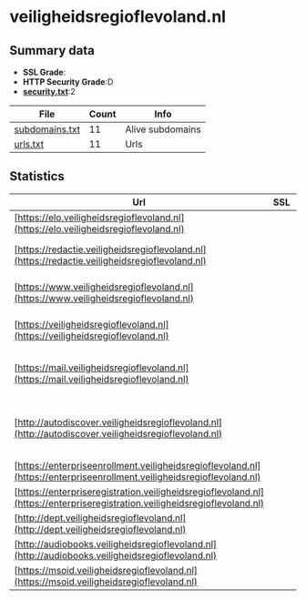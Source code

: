 

# veiligheidsregioflevoland.nl
## Summary data


 - **SSL Grade**:
 - **HTTP Security Grade**:D
 - **[security.txt](https://www.digitaleoverheid.nl/nieuws/standaard-security-txt-nu-verplicht-voor-overheid/)**:2


| File       | Count | Info |
|------------|-------|------|
|[subdomains.txt](/data/veiligheidsregioflevoland.nl/subdomains.txt)|11|Alive subdomains|
|[urls.txt](/data/veiligheidsregioflevoland.nl/urls.txt)|11|Urls|


## Statistics


| Url | SSL | HTTP | Server | Cookie | HSTS | CORS | CTO | CSP | XFO | XXP | RP |FP| Tech |Title |
|--------|-------|-------|------|------|------|------|------|------|------|------|------|------|------|------|
|[https://elo.veiligheidsregioflevoland.nl](https://elo.veiligheidsregioflevoland.nl)| | **E**|-| | | | | | | :white_check_mark: | :white_check_mark: | |Microsoft ASP.NET:-|CK Mensenmassa|
|[https://redactie.veiligheidsregioflevoland.nl](https://redactie.veiligheidsregioflevoland.nl)| | **A**|-|:white_check_mark: |:white_check_mark: | | | :white_check_mark:| | :white_check_mark: | :white_check_mark: | |HSTS Microsoft ASP.NET:-|Object moved|
|[https://www.veiligheidsregioflevoland.nl](https://www.veiligheidsregioflevoland.nl)| | **A**|-| |:white_check_mark: | | | :white_check_mark:| :white_check_mark: | :white_check_mark: | :white_check_mark: | |HSTS Microsoft ASP.NET:-|Home - Website V...|
|[https://veiligheidsregioflevoland.nl](https://veiligheidsregioflevoland.nl)| | **A**|-| |:white_check_mark: | | | :white_check_mark:| :white_check_mark: | :white_check_mark: | :white_check_mark: | |HSTS Microsoft ASP.NET:-|Object moved|
|[https://mail.veiligheidsregioflevoland.nl](https://mail.veiligheidsregioflevoland.nl)| | **E**|| | | | | | | | :white_check_mark: | |HSTS Ruby Ruby on Rails Stimulus|Mijndomein.nl|
|[http://autodiscover.veiligheidsregioflevoland.nl](http://autodiscover.veiligheidsregioflevoland.nl)| | **C**|Microsoft-IIS/10.0| |:white_check_mark: | | | | | | :white_check_mark: | |IIS:10.0 Microsoft ASP.NET Windows Server||
|[https://enterpriseenrollment.veiligheidsregioflevoland.nl](https://enterpriseenrollment.veiligheidsregioflevoland.nl)| | **E**|| | | | | | | | :white_check_mark: | |HSTS||
|[https://enterpriseregistration.veiligheidsregioflevoland.nl](https://enterpriseregistration.veiligheidsregioflevoland.nl)| | **E**|| | | | | | | | :white_check_mark: | |||
|[http://dept.veiligheidsregioflevoland.nl](http://dept.veiligheidsregioflevoland.nl)| | **F**|Microsoft-HTTPAPI/2.0| | | | | | | | :white_check_mark: | |Microsoft HTTPAPI:2.0|Not Found|
|[http://audiobooks.veiligheidsregioflevoland.nl](http://audiobooks.veiligheidsregioflevoland.nl)| | **F**|Microsoft-HTTPAPI/2.0| | | | | | | | :white_check_mark: | |Microsoft HTTPAPI:2.0|Not Found|
|[https://msoid.veiligheidsregioflevoland.nl](https://msoid.veiligheidsregioflevoland.nl)| | **E**|| | | | | | | | :white_check_mark: | ||Object moved|


